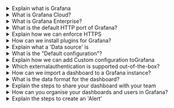 <details> <summary>Explain what is Grafana</summary><br><b> [Grafana Docs](https://grafana.com/docs/grafana/latest/introduction): "Grafana is a complete observability stack that allows you to monitor and analyze metrics, logs and traces. It allows you to query, visualize, alert on and understand your data no matter where it is stored. Create, explore, and share beautiful dashboards with your team and foster a data driven culture." </b></details> <details> <summary>What is Grafana Cloud?</summary><br><b> [Grafana cloud](https://grafana.com/products/cloud/) is an edition of Grafana that is offered as a service through the cloud. The observabilty stack is set up, administered and maintained by Grafana Labs and offers both free and paid options. You can also send data from existing data sources e.g. Promethetus, Loki and visualise existing time series data. </b></details> <details> <summary>What is Grafana Enterprise?</summary><br><b> [GrafanaEnterprise](https://grafana.com/docs/grafana/latest/enterprise/#enterprise-plugins) is a commercial edition of Grafana offered with enterprise features such as _Enterprise datasource_ plugins and built-in collaboration features. The edition includes full-time support and training from the Grafana team. </b></details> <details> <summary>What is the default HTTP port of Grafana?</summary><br><b> [Grafana getting started](https://grafana.com/docs/grafana/latest/getting-started/getting-started/): Grafana runs on port 3000 by default. </b></details> <details> <summary>Explain how we can enforce HTTPS</summary><br><b> [Grafana community](https://grafana.com/docs/grafana/latest/getting-started/getting-started/): Set the protocol to _https_ on the Configuration settings, Grafana will then expect clients to send requests using the HTTPS protocol. Any client that uses HTTP will receive an SSL/TLS error. </b></details> <details> <summary>How can we install plugins for Grafana?</summary><br><b>[Grafana getting started](https://grafana.com/docs/grafana/latest/plugins/installation/): Navigate to the [Grafana plugins page](https://grafana.com/grafana/plugins/), find the desired plugin and click on it, then click the installation tab. There are two ways to install depending on where your Grafana server is running: - Cloud: On the **For** field of the installation tab, select the name of the organization you want to install the plugin on (unless you are only part of one), then click **install plugin**. Grafana cloud will automatically install the plugin to your Grafana instance, you may need to log out and back in to see the plugin. - Local grafana: You can use the Grafana CLI which lets you list available plugins and install them. ``` grafana-cli plugins list-remote grafana-cli plugins install <plugin-id> ``` You can also install a packaged plugin by downloading the asset from the installation tab, then extract the archive into the plugin directory. The path to the plugindirectory can be seen in the configuration file ``` unzip my-plugin-0.2.0.zip -d YOUR_PLUGIN_DIR/my-plugin ``` </b></details> <details> <summary>Explain what a 'Data source' is</summary><br><b> [Grafana Docs](https://grafana.com/docs/grafana/latest/datasources/): A data source is a storage backend that acts as a source of data for Grafana. Some popular data sources are Prometheus, InfluxDB, Loki, AWS cloudwatch. </b></details> <details> <summary>What is the "Default configuration"?</summary><br><b> [Grafana docs](https://grafana.com/docs/grafana/latest/administration/configuration/): The default configuration contains settings that Grafana use by default. The location depends on the OS environment, note that $WORKING_DIR refers to the working directory of Grafana. - Windows: ```$WORKING_DIR/conf/defaults.ini``` - Linux: ```/etc/grafana/grafana.ini``` - macOS: ```/usr/local/etc/grafana/grafana.ini``` </b></details> <details> <summary>Explain how we can add Custom configuration toGrafana</summary><br><b> [Grafana docs](https://grafana.com/docs/grafana/latest/administration/configuration/): The custom configuration can be configured, either by modifying the custom configuration file or by adding environment variables that overrides default configuration. The configuration varies depending on the OS: - Windows: There is a file ```sample.ini``` in the same directory as the defaults.ini file, copy sample.ini and name it ```custom.ini```. Uncomment the settings you want to override. - Linux: Edit the configuration file at ```/etc/grafana/grafana.ini``` - macOS: Add a configuration file named ```custom.ini``` in the conf folder, if you installed Grafana using Homebrew then you can manually edit the ```conf/defaults.ini``` - Docker: You can override existing configuration in Grafana with environmental variables. An example is setting the Grafana instance name: ```E.g. export GF_DEFAULT_INSTANCE_NAME=my-instance``` </b></details> <details> <summary>Which externalauthentication is supported out-of-the-box?</summary><br><b> [Grafana docs](https://grafana.com/docs/grafana/latest/auth/overview/): Grafana Auth is the built-in authentication system with password authentication enabled by default. </b></details> <details> <summary>How can we import a dashboard to a Grafana instance?</summary><br><b> [Grafana getting started](https://grafana.com/docs/grafana/latest/dashboards/export-import/): Grafana dashboards can be imported through the Grafana UI. Click on the + icon in the sidebar and then click import. You can import a dashboard through the following options: - Uploading a dashboard JSON file, which is exported from the Grafana UI or fetched through the [HTTPS API](https://grafana.com/docs/grafana/latest/http_api/dashboard/#create-update-dashboard ) - Paste a Grafana dashboard URL which is found at [grafana Dashboards](https://grafana.com/grafana/dashboards/), or a dashboard unique id into the text area. - Paste raw Dashboard JSON text into thepanel area. Click load afterwards. </b></details> <details> <summary>What is the data format for the dashboard?</summary><br><b> [Grafana docs](https://grafana.com/docs/grafana/latest/dashboards/json-model/): Grafana dashboards are represented in JSON files as objects, they store metadata about a dashboard e.g. dashboard properties, panel metadata and variables. </b></details> <details> <summary>Explain the steps to share your dashboard with your team</summary><br><b> [Grafana docs](https://grafana.com/docs/grafana/latest/sharing/share-dashboard/): Go to the homepage of your grafana Instance. Click on the share icon in the top navigation, from there three tabs are visible with the link tab shown. - Direct link: Click copy, send the link to a Grafana user, note that the user needs authorization to view the link. This is done by adding the user to a team. - Public Snapshot: Click on local snapshot to publish a snapshot to your local Grafana instance, or Publish to snapshots.raintank.iowhich is a free service for publishing dashboard snapshots to an external Grafana instance You can configure snapshots to expire after a certain time and the timeout value to collect dashboard metrics </b></details> <details> <summary>How can you organise your dashboards and users in Grafana?</summary><br><b> [Grafana docs](https://grafana.com/blog/2022/03/14/how-to-best-organize-your-teams-and-resources-in-grafana/ ): The recommended way by Grafana labs is to create Folders for grouping dashboards, library panels and alerts. Users can be organised through Teams which grants permissions to members of a group. - [Folders](https://grafana.com/docs/grafana/latest/dashboards/dashboard_folders/): Click the + icon in the sidebar, then click "Create folder". In the create folder page, fill an unique name for the folder and click "Create" - [Teams](https://grafana.com/tutorials/create-users-and-teams/) You need to be the server admin in order to create Teams. 1. Click the server admin (shield)icon in the sidebar, then in the Users tab, click New user. 2. Enter the user details e.g. name, E-mail, Username and Password. The password can be changed later by the user 3. Click Create to create the user account. </b></details> <details> <summary>Explain the steps to create an 'Alert'</summary><br><b> [Grafana docs](https://grafana.com/docs/grafana/latest/alerting/old-alerting/create-alerts/): "Navigate to the panel you want to add or edit an alert rule for, click the title, and then click Edit. On the Alert tab, click Create Alert. If an alert already exists for this panel, then you can just edit the fields on the Alert tab. Fill out the fields. Descriptions are listed below in Alert rule fields. When you have finished writing your rule, click Save in the upper right corner to save alert rule and the dashboard. (Optional but recommended) Click Test rule to make sure the rule returns the results you expect" </b></details>